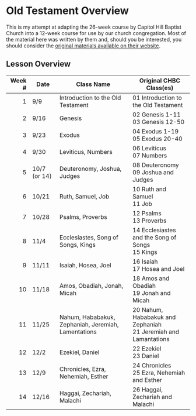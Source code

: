 # Old Testament Overview

This is my attempt at adapting the 26-week course by Capitol Hill Baptist Church into a 12-week course for use by our
church congregation. Most of the material here was written by them and, should you be interested, you should
consider the [original materials available on their website](http://www.capitolhillbaptist.org/resources/core-seminars/series/old-testament-overview/).

## Lesson Overview

| Week # | Date | Class Name | Original CHBC Class(es) |
|-------:|------|------------|-------------------------|
| 1 | 9/9 | Introduction to the Old Testament | 01 Introduction to the Old Testament |
| 2 | 9/16 | Genesis | 02 Genesis 1-11 <br> 03 Genesis 12-50 |
| 3 | 9/23 | Exodus | 04 Exodus 1-19 <br> 05 Exodus 20-40 |
| 4 | 9/30 | Leviticus, Numbers | 06 Leviticus <br> 07 Numbers |
| 5 | 10/7 (or 14) | Deuteronomy, Joshua, Judges | 08 Deuteronomy <br> 09 Joshua and Judges |
| 6 | 10/21| Ruth, Samuel, Job | 10 Ruth and Samuel <br> 11 Job |
| 7 | 10/28 | Psalms, Proverbs | 12 Psalms <br> 13 Proverbs |
| 8 | 11/4 | Ecclesiastes, Song of Songs, Kings | 14 Ecclesiastes and the Song of Songs <br> 15 Kings |
| 9 | 11/11 | Isaiah, Hosea, Joel | 16 Isaiah <br> 17 Hosea and Joel |
| 10 | 11/18 | Amos, Obadiah, Jonah, Micah | 18 Amos and Obadiah <br> 19 Jonah and Micah  |
| 11 | 11/25 | Nahum, Hababakuk, Zephaniah, Jeremiah, Lamentations |  20 Nahum, Hababakuk and Zephaniah <br> 21 Jeremiah and Lamantations  |
| 12 | 12/2 | Ezekiel, Daniel| 22 Ezekiel <br> 23 Daniel |
| 13 | 12/9 | Chronicles, Ezra, Nehemiah, Esther | 24 Chronicles <br> 25 Ezra, Nehemiah and Esther |
| 14 | 12/16 | Haggai, Zechariah, Malachi | 26 Haggai, Zechariah and Malachi |

